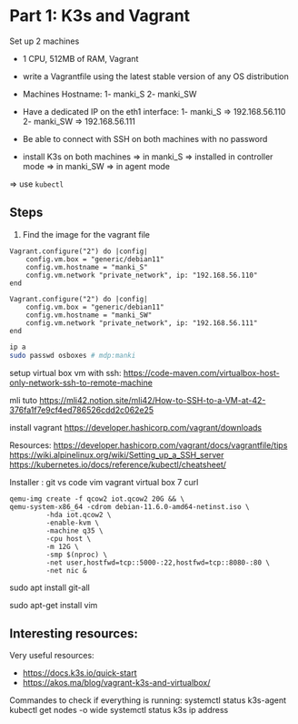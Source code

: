 # Part 1: K3s and Vagrant
Set up 2 machines
- 1 CPU, 512MB of RAM, Vagrant
- write a Vagrantfile using the latest stable version of any OS distribution

- Machines Hostname:
    1- manki_S
    2- manki_SW

- Have a dedicated IP on the eth1 interface:
    1- manki_S => 192.168.56.110
    2- manki_SW => 192.168.56.111

- Be able to connect with SSH on both machines with no password
- install K3s on both machines
    => in manki_S => installed in controller mode
    => in manki_SW => in agent mode

=> use `kubectl`

## Steps
1.  Find the image for the vagrant file

```
Vagrant.configure("2") do |config|
    config.vm.box = "generic/debian11"
    config.vm.hostname = "manki_S"
    config.vm.network "private_network", ip: "192.168.56.110"
end
```

```
Vagrant.configure("2") do |config|
    config.vm.box = "generic/debian11"
    config.vm.hostname = "manki_SW"
    config.vm.network "private_network", ip: "192.168.56.111"
end
```
```bash
ip a
sudo passwd osboxes # mdp:manki
```
setup virtual box vm with ssh:
https://code-maven.com/virtualbox-host-only-network-ssh-to-remote-machine

mli tuto
https://mli42.notion.site/mli42/How-to-SSH-to-a-VM-at-42-376fa1f7e9cf4ed786526cdd2c062e25

install vagrant 
https://developer.hashicorp.com/vagrant/downloads

Resources:
https://developer.hashicorp.com/vagrant/docs/vagrantfile/tips
https://wiki.alpinelinux.org/wiki/Setting_up_a_SSH_server
https://kubernetes.io/docs/reference/kubectl/cheatsheet/


Installer :
git
vs code
vim
vagrant
virtual box 7
curl

```
qemu-img create -f qcow2 iot.qcow2 20G && \
qemu-system-x86_64 -cdrom debian-11.6.0-amd64-netinst.iso \
         -hda iot.qcow2 \
         -enable-kvm \
         -machine q35 \
         -cpu host \
         -m 12G \
         -smp $(nproc) \
         -net user,hostfwd=tcp::5000-:22,hostfwd=tcp::8080-:80 \
         -net nic &
```

sudo apt install git-all

sudo apt-get install vim

Interesting resources:
- 

Very useful resources:
- https://docs.k3s.io/quick-start
- https://akos.ma/blog/vagrant-k3s-and-virtualbox/



Commandes to check if everything is running:
systemctl status k3s-agent
kubectl get nodes -o wide
systemctl status k3s
ip address